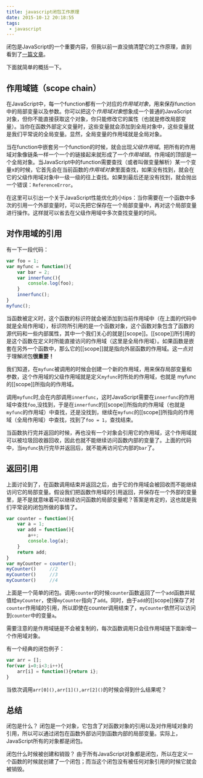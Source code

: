 ```yaml
---
title: javascript闭包工作原理
date: 2015-10-12 20:18:55
tags:
 - javascript
---
```


闭包是JavaScript的一个重要内容，但我以前一直没搞清楚它的工作原理，直到看到了[一篇文章](http://blog.leapoahead.com/2015/09/15/js-closure/)。

下面就简单的概括一下。

<!-- more -->

## 作用域链（scope chain）

在JavaScript中，每一个function都有一个对应的*作用域对象*，用来保存function中的局部变量以及参数。你可以把这个*作用域对象*想象成一个普通的JavaScript对象，但你不能直接获取这个对象，你只能修改它的属性（也就是修改局部变量）。当你在函数外部定义变量时，这些变量就会添加到全局对象中，这些变量就是我们平常说的全局变量。显然，全局变量的作用域就是全局对象。

当在function中嵌套另一个function的时候，就会出现*父级作用域*。把所有的作用域对象像链条一样一个一个的链接起来就形成了一个*作用域链*。作用域的顶部是一个全局对象。当JavaScript中的function需要查找（或者叫做变量解析）某一个变量x的时候，它首先会在当前函数的*作用域对象*里面查找，如果没有找到，就会在它的父级作用域对象中一级一级的往上查找。如果到最后还是没有找到，就会抛出一个错误：`ReferenceError`。

在这里可以引出一个关于JavaScript性能优化的小tips：当你需要在一个函数中多次的引用一个外部变量时，可以先把它保存在一个局部变量中，再对这个局部变量进行操作。这样就可以省去在父级作用域中多次查找变量的时间。

## 对作用域的引用

有一下一段代码：
```javascript
var foo = 1;
var myfunc = function(){
    var bar = 2;
    var innerfunc(){
        console.log(foo);
    }
    innerfunc();
}
myfunc();
```

当函数被定义时，这个函数的标识符就会被添加到当前作用域中（在上面的代码中就是全局作用域），标识符所引用的是一个函数对象，这个函数对象包含了函数的源代码和一些内部属性，其中一个我们关心的就是[[scope]]。[[scope]]所引用的是这个函数在定义时所能直接访问的作用域（这里是全局作用域）。如果函数是嵌套在另外一个函数中，那么它的[[scope]]就是指向外层函数的作用域。这一点对于理解闭包**很重要！**

我们知道，在`myfunc`被调用的时候会创建一个新的作用域，用来保存局部变量和参数，这个作用域的父级作用域就是定义`myfunc`时所处的作用域，也就是 myfunc 的[[scope]]所指向的作用域。

调用`myfunc`时,会在内部调用`innerfunc`，这时JavaScript需要在`innerfunc`的作用域中查找`foo`,没找到，于是在`innerfunc`的[[scope]]所指向的作用域（也就是`myfunc`的作用域）中查找，还是没找到，继续在`myfunc`的[[scope]]所指向的作用域（全局作用域）中查找，找到了`foo = 1`，查找结束。

当函数执行完并返回的时候，再也没有一个对象会引用它的作用域，这个作用域就可以被垃圾回收器回收，因此也就不能继续访问函数内部的变量了。上面的代码中，当`myfunc`执行完毕并返回后，就不能再访问它内部的`bar`了。

## 返回引用
上面讨论到了，在函数调用结束并返回之后，由于它的作用域会被回收而不能继续访问它的局部变量。假设我们把函数作用域的引用返回，并保存在一个外部的变量里，是不是就意味着可以继续访问函数的局部变量呢？答案是肯定的，这也就是我们平常说的闭包所做的事情了。

```javascript
var counter = function(){
    var a = 1;
    var add = function(){
        a++;
        console.log(a);
    }
    return add;
}
var myCounter = counter();
myCounter()     //2
myCounter()     //3
myCounter()     //4
```

上面是一个简单的闭包。调用`counter`的时候`counter`函数返回了一个`add`函数并赋值给`myCounter`，使得`myCounter`指向了`add`。同时，由于`add`的[[scope]]保存了对`counter`作用域的引用，所以即使在counter调用结束了，`myCounter`依然可以访问到`counter`中的变量`a`。

需要注意的是作用域链是不会被复制的，每次函数调用只会往作用域链下面新增一个作用域对象。

有一个经典的闭包例子：
```javascript
var arr = [];
for(var i=0;i<3;i++){
	arr[i] = function(){return i};
}
```
当依次调用`arr[0](),arr[1](),arr[2]()`的时候会得到什么结果呢？

## 总结

闭包是什么？
闭包是一个对象，它包含了对函数对象的引用以及对作用域对象的引用，所以可以通过闭包在函数外部访问到函数内部的局部变量。实际上，JavaScript所有的对象都是闭包。

闭包什么时候被创建和销毁？
由于所有JavaScript对象都是闭包，所以在定义一个函数的时候就创建了一个闭包；而当这个闭包没有被任何对象引用的时候它就会被销毁。




